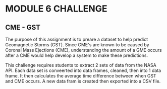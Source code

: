# **MODULE 6 CHALLENGE**

## **CME - GST**
The purpose of this assignment is to preare a dataset to help predict Geomagnetic Storms (GST). Since GME's are known to be caused by Coronal Mass Ejections (CME), understanding the amount of a GME occurs after a CME would help develop a system to make these predictions.

This challenge requires students to extract 2 sets of data from the NASA API. Each data set is conveerted into data frames, cleaned, then into 1 data frame. It then calculates the average time difference between when GST and CME occurs. A new data fram is created then exported into a CSV file.

